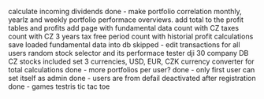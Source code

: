 calculate incoming dividends
done - make portfolio correlation
monthly, yearlz and weekly portfolio performace overviews. 
add total to the profit tables and profits
add page with fundamental data
count with CZ taxes
count with CZ 3 years tax free period
count with historial profit calculations
save loaded fundamental data into db
skipped - edit transactions for all users
random stock selector and its performace tester
dji 30 company DB
CZ stocks included
set 3 currencies, USD, EUR, CZK
currency converter for total calculations
done - more portfolios per user?
done - only first user can set itself as admin
done - users are from defail deactivated after registration
done - games
    testris
    tic tac toe
